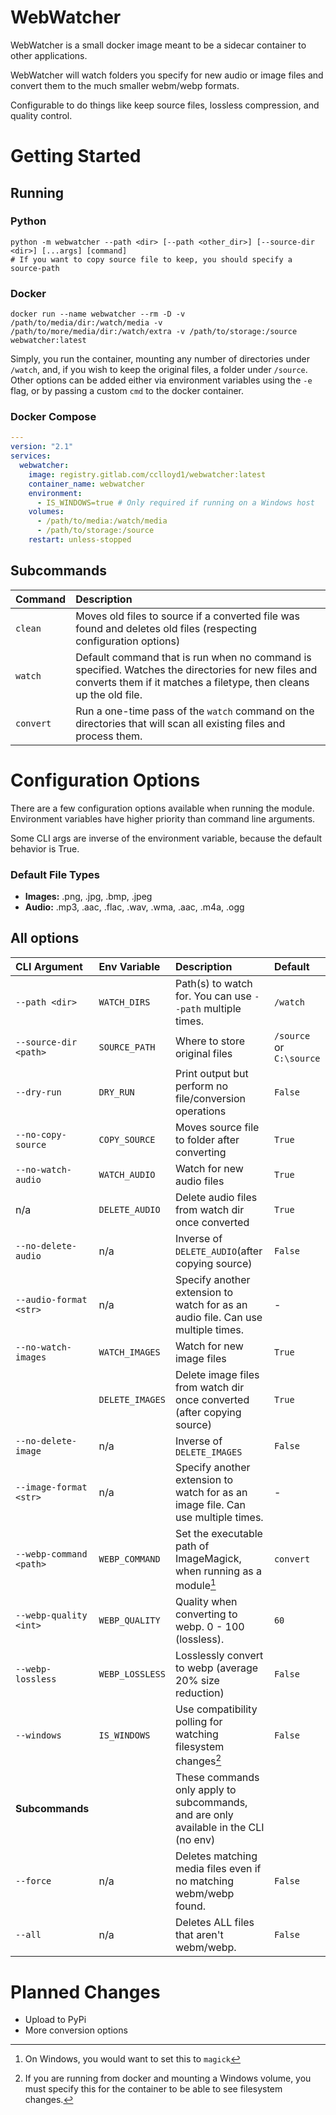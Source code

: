 # WebWatcher

WebWatcher is a small docker image meant to be a sidecar container to other applications.

WebWatcher will watch folders you specify for new audio or image files and convert them to the much smaller webm/webp formats.

Configurable to do things like keep source files, lossless compression, and quality control.

# Getting Started

## Running

### Python
```shell
python -m webwatcher --path <dir> [--path <other_dir>] [--source-dir <dir>] [...args] [command]
# If you want to copy source file to keep, you should specify a source-path
```

### Docker

```shell
docker run --name webwatcher --rm -D -v /path/to/media/dir:/watch/media -v /path/to/more/media/dir:/watch/extra -v /path/to/storage:/source webwatcher:latest
```

Simply, you run the container, mounting any number of directories under `/watch`, and, if you wish to keep the original files, a folder under `/source`.  Other options can be added either via environment variables using the `-e` flag, or by passing a custom `cmd` to the docker container.

### Docker Compose
```yaml
---
version: "2.1"
services:
  webwatcher:
    image: registry.gitlab.com/cclloyd1/webwatcher:latest
    container_name: webwatcher
    environment:
      - IS_WINDOWS=true # Only required if running on a Windows host
    volumes:
      - /path/to/media:/watch/media
      - /path/to/storage:/source
    restart: unless-stopped
```



## Subcommands 

| Command   | Description                                                                                                                                                               |
|:----------|:--------------------------------------------------------------------------------------------------------------------------------------------------------------------------|
| `clean`   | Moves old files to source if a converted file was found and deletes old files (respecting configuration options)                                                          |
| `watch`   | Default command that is run when no command is specified.  Watches the directories for new files and converts them if it matches a filetype, then cleans up the old file. |
| `convert` | Run a one-time pass of the `watch` command on the directories that will scan all existing files and process them.                                                         |



# Configuration Options

There are a few configuration options available when running the module.  Environment variables have higher priority than command line arguments.

Some CLI args are inverse of the environment variable, because the default behavior is True.

### Default File Types
- **Images:** .png, .jpg, .bmp, .jpeg
- **Audio:** .mp3, .aac, .flac, .wav, .wma, .aac, .m4a, .ogg

## All options

| CLI Argument            | Env Variable    | Description                                                                          | Default                  |
|:------------------------|:----------------|:-------------------------------------------------------------------------------------|:-------------------------|
| `--path <dir>`          | `WATCH_DIRS`    | Path(s) to watch for.  You can use `--path` multiple times.                          | `/watch`                 |
| `--source-dir <path>`   | `SOURCE_PATH`   | Where to store original files                                                        | `/source` or `C:\source` |
| `--dry-run`             | `DRY_RUN`       | Print output but perform no file/conversion operations                               | `False`                  |
| `--no-copy-source`      | `COPY_SOURCE`   | Moves source file to folder after converting                                         | `True`                   |
| `--no-watch-audio`      | `WATCH_AUDIO`   | Watch for new audio files                                                            | `True`                   |
| n/a                     | `DELETE_AUDIO`  | Delete audio files from watch dir once converted                                     | `True`                   |
| `--no-delete-audio`     | n/a             | Inverse of `DELETE_AUDIO`(after copying source)                                      | `False`                  |
| `--audio-format <str>`  | n/a             | Specify another extension to watch for as an audio file.  Can use multiple times.    | -                        |
| `--no-watch-images`     | `WATCH_IMAGES`  | Watch for new image files                                                            | `True`                   |
|                         | `DELETE_IMAGES` | Delete image files from watch dir once converted (after copying source)              | `True`                   |
| `--no-delete-image`     | n/a             | Inverse of `DELETE_IMAGES`                                                           | `False`                  |
| `--image-format <str>`  | n/a             | Specify another extension to watch for as an image file.  Can use multiple times.    | -                        |
| `--webp-command <path>` | `WEBP_COMMAND`  | Set the executable path of ImageMagick, when running as a module[^1]                 | `convert`                |
| `--webp-quality <int>`  | `WEBP_QUALITY`  | Quality when converting to webp.  0 - 100 (lossless).                                | `60`                     |
| `--webp-lossless`       | `WEBP_LOSSLESS` | Losslessly convert to webp (average 20% size reduction)                              | `False`                  |
| `--windows`             | `IS_WINDOWS`    | Use compatibility polling for watching filesystem changes[^2]                        | `False`                  |
| **Subcommands**         |                 | These commands only apply to subcommands, and are only available in the CLI (no env) |                          |
| `--force`               | n/a             | Deletes matching media files even if no matching webm/webp found.                    | `False`                  |
| `--all`                 | n/a             | Deletes ALL files that aren't webm/webp.                                             | `False`                  |

[^1]: On Windows, you would want to set this to `magick`
[^2]: If you are running from docker and mounting a Windows volume, you must specify this for the container to be able to see filesystem changes.


# Planned Changes
- Upload to PyPi
- More conversion options

